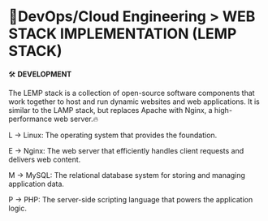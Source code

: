 # 🧱DevOps/Cloud Engineering > WEB STACK IMPLEMENTATION (LEMP STACK)
🛠️ **DEVELOPMENT**

The LEMP stack is a collection of open-source software components that work together to host and run dynamic websites and web applications. It is similar to the LAMP stack, but replaces Apache with Nginx, a high-performance web server.🔥

L → Linux: The operating system that provides the foundation.

E → Nginx: The web server that efficiently handles client requests and delivers web content.

M → MySQL: The relational database system for storing and managing application data.

P → PHP: The server-side scripting language that powers the application logic.
